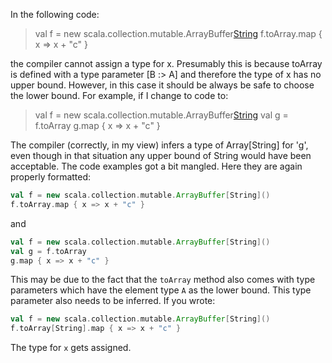 In the following code:

> val f = new scala.collection.mutable.ArrayBuffer[String]()
> f.toArray.map { x => x + "c" }

the compiler cannot assign a type for x.  Presumably this is because toArray is defined with a type parameter [B :> A] and therefore the type of x has no upper bound.  However, in this case it should be always be safe to choose the lower bound.  For example, if I change to code to:

> val f = new scala.collection.mutable.ArrayBuffer[String]()
> val g = f.toArray
> g.map { x => x + "c" }

The compiler (correctly, in my view) infers a type of Array[String] for 'g', even though in that situation any upper bound of String would have been acceptable.
The code examples got a bit mangled.  Here they are again properly formatted:
```scala
val f = new scala.collection.mutable.ArrayBuffer[String]()
f.toArray.map { x => x + "c" }
```
and
```scala
val f = new scala.collection.mutable.ArrayBuffer[String]()
val g = f.toArray
g.map { x => x + "c" }
```

This may be due to the fact that the `toArray` method also comes with type parameters which have the element type `A` as the lower bound. This type parameter also needs to be inferred. If you wrote:

```scala
val f = new scala.collection.mutable.ArrayBuffer[String]()
f.toArray[String].map { x => x + "c" }
```

The type for `x` gets assigned.
